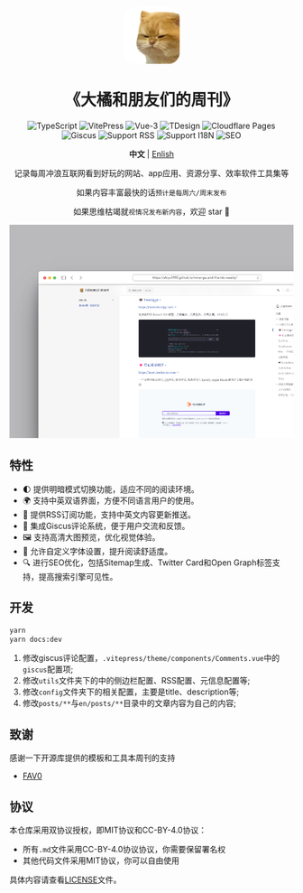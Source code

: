 

<div align="center">

<a href="https://github.com/zhiyu1998/rrorange-and-friends-weekly" target="blank">
  <img src="./docs/public/favicon-512x512.png" height="100px" alt="logo" style="border-radius: 20px"/>
</a>

# 《大橘和朋友们的周刊》

![TypeScript](https://img.shields.io/badge/TypeScript-3178C6?style=for-the-badge&logo=typescript&logoColor=white)
![VitePress](https://img.shields.io/badge/VitePress-646CFF?style=for-the-badge&logo=vite&logoColor=white)
![Vue-3](https://img.shields.io/badge/Vue-3-4FC08D?style=for-the-badge&logo=vue.js&logoColor=white)
![TDesign](https://img.shields.io/badge/TDesign-0052CC?style=for-the-badge&logo=tdesign&logoColor=white)
![Cloudflare Pages](https://img.shields.io/badge/Cloudflare%20Pages-F38020?style=for-the-badge&logo=cloudflare&logoColor=white)
![Giscus](https://img.shields.io/badge/Giscus-181717?style=for-the-badge&logo=github&logoColor=white)
![Support RSS](https://img.shields.io/badge/Support%20RSS-FFA500?style=for-the-badge&logo=rss&logoColor=white)
![Support I18N](https://img.shields.io/badge/Support%20I18N-0078D4?style=for-the-badge&logo=google-translate&logoColor=white)
![SEO](https://img.shields.io/badge/SEO-4285F4?style=for-the-badge&logo=google&logoColor=white)

**中文** | [Enlish](./README-en.md)

记录每周冲浪互联网看到好玩的网站、app应用、资源分享、效率软件工具集等

如果内容丰富最快的话`预计是每周六/周末发布`

如果思维枯竭就`视情况发布新内容`，欢迎 star 🌟

![](./images/demo.png)

</div>



## 特性

- 🌓 提供明暗模式切换功能，适应不同的阅读环境。
- 🌍 支持中英双语界面，方便不同语言用户的使用。
- 📡 提供RSS订阅功能，支持中英文内容更新推送。
- 💬 集成Giscus评论系统，便于用户交流和反馈。
- 🖼️ 支持高清大图预览，优化视觉体验。
- 📜 允许自定义字体设置，提升阅读舒适度。
- 🔍 进行SEO优化，包括Sitemap生成、Twitter Card和Open Graph标签支持，提高搜索引擎可见性。


## 开发

```bash
yarn
yarn docs:dev
```
1. 修改giscus评论配置，`.vitepress/theme/components/Comments.vue`中的`giscus`配置项;
2. 修改`utils`文件夹下的中的侧边栏配置、RSS配置、元信息配置等;
3. 修改`config`文件夹下的相关配置，主要是title、description等;
4. 修改`posts/**`与`en/posts/**`目录中的文章内容为自己的内容;

## 致谢
感谢一下开源库提供的模板和工具本周刊的支持
- [FAV0](https://github.com/Justin3go/FAV0)

## 协议

本仓库采用双协议授权，即MIT协议和CC-BY-4.0协议：

- 所有`.md`文件采用CC-BY-4.0协议协议，你需要保留署名权
- 其他代码文件采用MIT协议，你可以自由使用

具体内容请查看[LICENSE](./LICENSE)文件。
